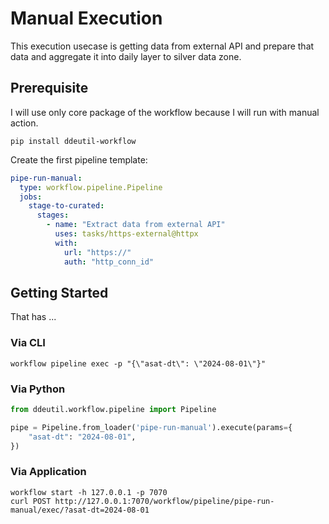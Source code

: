 # Manual Execution

This execution usecase is getting data from external API and prepare that data
and aggregate it into daily layer to silver data zone.

## Prerequisite

I will use only core package of the workflow because I will run with manual
action.

```shell
pip install ddeutil-workflow
```

Create the first pipeline template:

```yaml
pipe-run-manual:
  type: workflow.pipeline.Pipeline
  jobs:
    stage-to-curated:
      stages:
        - name: "Extract data from external API"
          uses: tasks/https-external@httpx
          with:
            url: "https://"
            auth: "http_conn_id"
```

## Getting Started

That has ...

### Via CLI

```shell
workflow pipeline exec -p "{\"asat-dt\": \"2024-08-01\"}"
```

### Via Python

```python
from ddeutil.workflow.pipeline import Pipeline

pipe = Pipeline.from_loader('pipe-run-manual').execute(params={
    "asat-dt": "2024-08-01",
})
```

### Via Application

```shell
workflow start -h 127.0.0.1 -p 7070
curl POST http://127.0.0.1:7070/workflow/pipeline/pipe-run-manual/exec/?asat-dt=2024-08-01
```
